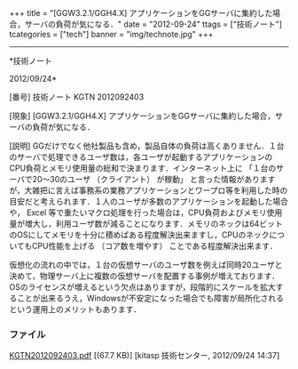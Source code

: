 ﻿+++
title = "[GGW3.2.1/GGH4.X] アプリケーションをGGサーバに集約した場合，サーバの負荷が気になる．"
date = "2012-09-24"
ttags = ["技術ノート"]
tcategories = ["tech"]
banner = "img/technote.jpg"
+++

-----------------------------------------------------------------------------------------------------------------------------

*技術ノート

2012/09/24*


[番号]
技術ノート KGTN 2012092403

[現象]
[GGW3.2.1/GGH4.X]
アプリケーションをGGサーバに集約した場合，サーバの負荷が気になる．

[説明]
GGだけでなく他社製品も含め，製品自体の負荷は高くありません．１台のサーバで処理できるユーザ数は，各ユーザが起動するアプリケーションのCPU負荷とメモリ使用量の総和で決まります．インターネット上に
「１台のサーバで20〜30のユーザ （クライアント） が稼動」
と言った情報がありますが，大雑把に言えば事務系の業務アプリケーションとワープロ等を利用した時の目安だと考えられます．１人のユーザが多数のアプリケーションを起動した場合や，
Excel
等で重たいマクロ処理を行った場合は，CPU負荷およびメモリ使用量が増大し，利用ユーザ数が減ることになります．メモリのネックは64ビットのOSにしてメモリを十分に積めばある程度解決出来ますし，CPUのネックについてもCPU性能を上げる
（コア数を増やす） ことである程度解決出来ます．

仮想化の流れの中では，１台の仮想サーバのユーザ数を例えば同時20ユーザと決めて，物理サーバ上に複数の仮想サーバを配置する事例が増えております．OSのライセンスが増えるという欠点はありますが，段階的にスケールを拡大することが出来るうえ，Windowsが不安定になった場合でも障害が局所化されるという運用上のメリットもあります．


### ファイル

 
 


[KGTN2012092403.pdf](http://techreport.kitasp.net/attachments/download/1004/KGTN2012092403.pdf)
 [(67.7 KB)] [kitasp 技術センター, 2012/09/24
14:37]


 


 

